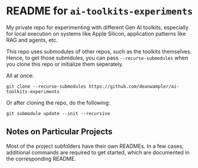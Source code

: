 # README for `ai-toolkits-experiments`

My private repo for experimenting with different Gen AI toolkits, especially for local execution on systems like Apple Silicon, application patterns like RAG and agents, etc.

This repo uses submodules of other repos, such as the toolkits themselves. Hence, to get those submdules, you can pass `--recurse-submodules` when you clone this repo or initialize them seperately.

All at once:

```shell
git clone --recurse-submodules https://github.com/deanwampler/ai-toolkits-experiments
```

Or after cloning the repo, do the following:

```shell
git submodule update --init --recursive
```

## Notes on Particular Projects

Most of the project subfolders have their own READMEs. In a few cases, additional commands are required to get started, which are documented in the corresponding README.
